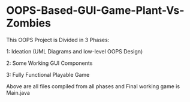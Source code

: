 # OOPS-Based-GUI-Game-Plant-Vs-Zombies

This OOPS Project is Divided in 3 Phases:

1: Ideation (UML Diagrams and low-level OOPS Design)

2: Some Working GUI Components

3: Fully Functional Playable Game


Above are all files compiled from all phases and Final working game is Main.java 
